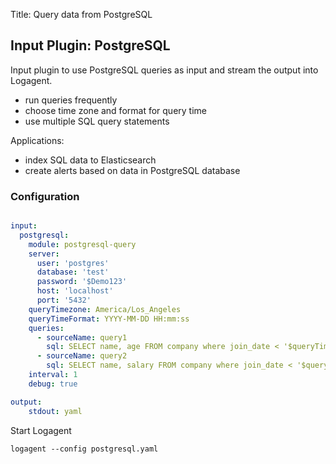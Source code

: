 Title: Query data from PostgreSQL

## Input Plugin: PostgreSQL 

Input plugin to use PostgreSQL queries as input and stream the output into Logagent.

- run queries frequently
- choose time zone and format for query time
- use multiple SQL query statements 

Applications:

- index SQL data to Elasticsearch
- create alerts based on data in PostgreSQL database

### Configuration

```yaml

input:
  postgresql:
    module: postgresql-query
    server: 
      user: 'postgres'
      database: 'test'
      password: '$Demo123'
      host: 'localhost'
      port: '5432'
    queryTimezone: America/Los_Angeles 
    queryTimeFormat: YYYY-MM-DD HH:mm:ss
    queries: 
      - sourceName: query1
        sql: SELECT name, age FROM company where join_date < '$queryTime'
      - sourceName: query2      
        sql: SELECT name, salary FROM company where join_date < '$queryTime'
    interval: 1
    debug: true

output:
    stdout: yaml

```

Start Logagent

```
logagent --config postgresql.yaml
```
